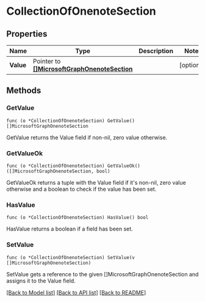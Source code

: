 # CollectionOfOnenoteSection

## Properties

Name | Type | Description | Notes
------------ | ------------- | ------------- | -------------
**Value** | Pointer to [**[]MicrosoftGraphOnenoteSection**](microsoft.graph.onenoteSection.md) |  | [optional] 

## Methods

### GetValue

`func (o *CollectionOfOnenoteSection) GetValue() []MicrosoftGraphOnenoteSection`

GetValue returns the Value field if non-nil, zero value otherwise.

### GetValueOk

`func (o *CollectionOfOnenoteSection) GetValueOk() ([]MicrosoftGraphOnenoteSection, bool)`

GetValueOk returns a tuple with the Value field if it's non-nil, zero value otherwise
and a boolean to check if the value has been set.

### HasValue

`func (o *CollectionOfOnenoteSection) HasValue() bool`

HasValue returns a boolean if a field has been set.

### SetValue

`func (o *CollectionOfOnenoteSection) SetValue(v []MicrosoftGraphOnenoteSection)`

SetValue gets a reference to the given []MicrosoftGraphOnenoteSection and assigns it to the Value field.


[[Back to Model list]](../README.md#documentation-for-models) [[Back to API list]](../README.md#documentation-for-api-endpoints) [[Back to README]](../README.md)


